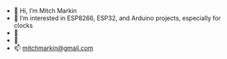 - 👋 Hi, I’m Mitch Markin
- 👀 I’m interested in ESP8266, ESP32, and Arduino projects, especially for clocks
- 🌱 
- 💞️
- 📫 mitchmarkin@gmail.com

<!---
mmarkin/mmarkin is a ✨ special ✨ repository because its `README.md` (this file) appears on your GitHub profile.
You can click the Preview link to take a look at your changes.
--->
